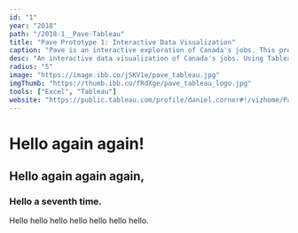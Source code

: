 ```yaml
---
id: "1"
year: "2018"
path: "/2018-1__Pave-Tableau"
title: "Pave Prototype 1: Interactive Data Visualization"
caption: "Pave is an interactive exploration of Canada's jobs. This prototype placed 3rd in the Student Pathways Challenge."
desc: "An interactive data visualization of Canada's jobs. Using Tableau, this prototype is the third-place winner of the <a href='https://studentpathwayschallenge.ca/' target='_blank' rel='noopener noreferrer'>Student Pathways Challenge</a>, a design competition to help high school students make an informed decision about their professional pursuits. <br/> My team performed user research, competitive analysis of existing solutions, and two rounds of user testing. Our research revealed that in contrast to the prescriptive '20-minute career quiz' approach, students would benefit from a low-commitment, user-first, and engaging exploration of the available career landscape. Using parameters such as income, duration of study, job security, and skills used on the job, Pave takes overwhelming data and allows users to quickly drill down into the areas that interest them."
radius: "5"
image: "https://image.ibb.co/jSKV1e/pave_tableau.jpg"
imgThumb: "https://thumb.ibb.co/fRdXge/pave_tableau_logo.jpg"
tools: ["Excel", "Tableau"]
website: "https://public.tableau.com/profile/daniel.corner#!/vizhome/PavePrototype4_1/Welcome"
---
```


# Hello again again!

## Hello again again again,

### Hello a seventh time.

Hello hello hello hello hello hello hello.
